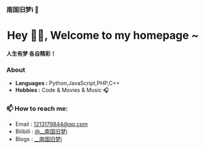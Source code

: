 
### 南国旧梦i 👋

<h1 align="center"> Hey 👋🏽, Welcome to my homepage ~ </h1>

#### 人生有梦 各自精彩！
### About

-  **Languages :** Python,JavaScript,PHP,C++
-  **Hobbies :** Code & Movies & Music :headphones:

### 📫 How to reach me:
- Email : 1213179844@qq.cpm
- Bilibili : [@__南国旧梦i](https://space.bilibili.com/179277873)
- Blogs : [__南国旧梦i](http://fm90.cn/)

<!---
zss9844/zss9844 is a ✨ special ✨ repository because its `README.md` (this file) appears on your GitHub profile.
You can click the Preview link to take a look at your changes.

- 👋 Hi, I’m @zss9844
- 👀 I’m interested in ...
- 🌱 I’m currently learning ...
- 💞️ I’m looking to collaborate on ...
- 📫 How to reach me ...
--->
